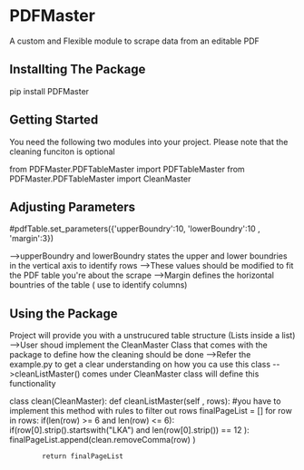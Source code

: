 # PDFMaster
A custom and Flexible module to scrape data from an editable PDF

Installting The Package
--------------------
pip install PDFMaster


Getting Started
---------------------
You need the following two modules into your project. Please note that the cleaning funciton is optional

from PDFMaster.PDFTableMaster import PDFTableMaster
from PDFMaster.PDFTableMaster import CleanMaster



Adjusting Parameters
---------------------
#pdfTable.set_parameters({'upperBoundry':10, 'lowerBoundry':10 , 'margin':3})

-->upperBoundry and lowerBoundry states the upper and lower boundries in the vertical axis to identify rows
-->These values should be modified to fit the PDF table you're about the scrape
-->Margin defines the horizontal bountries of the table ( use to identify columns)



Using the Package
---------------------
Project will provide you with a unstrucured table structure (Lists inside a list)
-->User shoud implement the CleanMaster Class that comes with the package to define how the cleaning should be done
-->Refer the example.py to get a clear understanding on how you ca use this class
-->cleanListMaster() comes under CleanMaster class will define this functionality


class clean(CleanMaster):
        def cleanListMaster(self , rows):
            #you have to implement this method with rules to filter out rows
            finalPageList = []
            for row in rows:
                if(len(row) >= 6 and len(row) <= 6):
                    if(row[0].strip().startswith("LKA") and len(row[0].strip())  == 12 ):
                        finalPageList.append(clean.removeComma(row) )   
          
            return finalPageList
